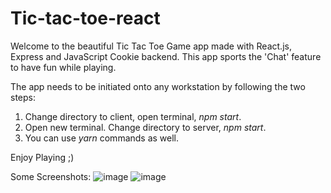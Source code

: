 # Tic-tac-toe-react


Welcome to the beautiful Tic Tac Toe Game app made with React.js, Express and JavaScript Cookie backend. This app sports the 'Chat' feature to have fun while playing.

The app needs to be initiated onto any workstation by following the two steps:
  1. Change directory to client, open terminal, *npm start*.
  2. Open new terminal. Change directory to server, *npm start*.
  3. You can use *yarn* commands as well.

Enjoy Playing ;)

Some Screenshots:
![image](https://user-images.githubusercontent.com/39796545/209433135-f95c300a-5a7b-4c5a-b8d4-9ce8253faef9.png)
![image](https://user-images.githubusercontent.com/39796545/209433209-ed1e0e2a-3576-4ba5-af48-8c30129515ae.png)

